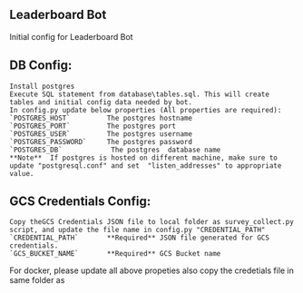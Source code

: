 ## Leaderboard Bot  
Initial config for Leaderboard Bot  
  
  
## DB Config:   
	Install postgres   
	Execute SQL statement from database\tables.sql. This will create tables and initial config data needed by bot.  
	In config.py update below properties (All properties are required):  
	`POSTGRES_HOST`			The postgres hostname  
    `POSTGRES_PORT`			The postgres port  
    `POSTGRES_USER`			The postgres username  
    `POSTGRES_PASSWORD`		The postgres password  
    `POSTGRES_DB`			 The postgres  database name  
	**Note**  If postgres is hosted on different machine, make sure to update "postgresql.conf" and set  "listen_addresses" to appropriate value.  
	  
  
## GCS Credentials Config:	  
	Copy theGCS Credentials JSON file to local folder as survey_collect.py script, and update the file name in config.py "CREDENTIAL_PATH"  
	`CREDENTIAL_PATH`		**Required** JSON file generated for GCS credentials.  
    `GCS_BUCKET_NAME`		**Required** GCS Bucket name  
	  
  
For docker, please update all above propeties also copy the credetials file in same folder as 	  
	  
	
